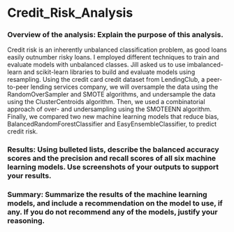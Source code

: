 # Credit_Risk_Analysis

### Overview of the analysis: Explain the purpose of this analysis.

Credit risk is an inherently unbalanced classification problem, as good loans easily outnumber risky loans. I employed different techniques to train and evaluate models with unbalanced classes. Jill asked us to use imbalanced-learn and scikit-learn libraries to build and evaluate models using resampling. Using the credit card credit dataset from LendingClub, a peer-to-peer lending services company, we will oversample the data using the RandomOverSampler and SMOTE algorithms, and undersample the data using the ClusterCentroids algorithm. Then, we used a combinatorial approach of over- and undersampling using the SMOTEENN algorithm. Finally, we compared two new machine learning models that reduce bias, BalancedRandomForestClassifier and EasyEnsembleClassifier, to predict credit risk.

### Results: Using bulleted lists, describe the balanced accuracy scores and the precision and recall scores of all six machine learning models. Use screenshots of your outputs to support your results.

### Summary: Summarize the results of the machine learning models, and include a recommendation on the model to use, if any. If you do not recommend any of the models, justify your reasoning.







